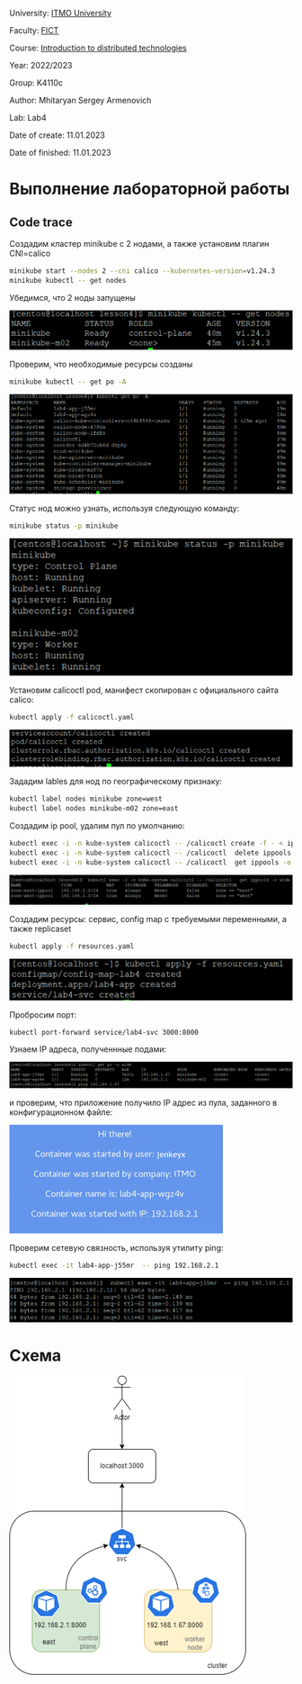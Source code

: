University: [ITMO University](https://itmo.ru/ru/)

Faculty: [FICT](https://fict.itmo.ru)

Course: [Introduction to distributed technologies](https://github.com/itmo-ict-faculty/introduction-to-distributed-technologies)

Year: 2022/2023

Group: K4110c

Author: Mhitaryan Sergey Armenovich

Lab: Lab4

Date of create: 11.01.2023

Date of finished: 11.01.2023

# Выполнение лабораторной работы

## Code trace

Создадим кластер minikube с 2 нодами, а также установим плагин CNI=calico 

```bash
minikube start --nodes 2 --cni calico --kubernetes-version=v1.24.3
minikube kubectl -- get nodes
```
Убедимся, что 2 ноды запущены

![result1](nodes.png)

Проверим, что необходимые ресурсы созданы

```bash
minikube kubectl -- get po -A
```
![result2](resources.png)

Статус нод можно узнать, используя следующую команду:

```bash
minikube status -p minikube
```
![result3](nodes_statuses.png)

Установим calicoctl pod, манифест скопирован с официального сайта calico:

```bash
kubectl apply -f calicoctl.yaml
```
![result4](calicoctl_install.PNG)

Зададим lables для нод по географическому признаку:

```bash
kubectl label nodes minikube zone=west
kubectl label nodes minikube-m02 zone=east
```

Создадим ip pool, удалим пул по умолчанию:

```bash
kubectl exec -i -n kube-system calicoctl -- /calicoctl create -f - < ip_pool.yaml
kubectl exec -i -n kube-system calicoctl -- /calicoctl  delete ippools default-ipv4-ippool
kubectl exec -i -n kube-system calicoctl -- /calicoctl  get ippools -o wide
```
![result5](ip_pool.png)

Создадим ресурсы: сервис, config map с требуемыми переменными, а также replicaset

```bash
kubectl apply -f resources.yaml
```
![result6](res.png)

Пробросим порт:

```bash
kubectl port-forward service/lab4-svc 3000:8000
```
Узнаем IP адреса, полученнные подами:

![result7](port_forward.png)

и проверим, что приложение получило IP адрес из пула, заданного в конфигурационном файле:

![result8](check_ip.png)

Проверим сетевую связность, используя утилиту ping:

```bash
kubectl exec -it lab4-app-j55mr  -- ping 192.168.2.1
```
![result9](ping.png)

# Схема

![result10](schema.png)


